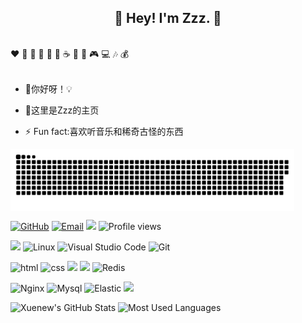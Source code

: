 <h2 align="center">👋 Hey! I'm Zzz. 🐘</h2>
<br />
❤️ 🍦 🍓 🍉 🍋 🥛 ☕ 🍗 🍟 🎮 💻 🎶 💰
<br />
<br />

- 🔭你好呀！💡

- 🤔这里是Zzz的主页

- ⚡ Fun fact:喜欢听音乐和稀奇古怪的东西


<img align="center" src="./images/github-contribution-grid-snake.svg" style="max-width: 90%;">

[![GitHub](https://img.shields.io/badge/GitHub-181717?style=flat-square&logo=github&logoColor=white)](https://github.com/Zzz12138zz)
[![Email](https://img.shields.io/badge/QQEmail-ea4335?style=flat-square&logo=Mail.Ru)](1964642670@qq.com)
[![](https://img.shields.io/badge/CSDN-BabyQQQQQ-blue.svg)](https://blog.csdn.net/BabyQQQQQ)
![Profile views](https://views.whatilearened.today/views/github/Xuenew/views.svg)


![](https://img.shields.io/badge/ubuntu-20.04-<COLOR>.svg)
![Linux](https://img.shields.io/badge/-Linux-FCC624?style=flat-square&logo=linux&logoColor=black)
![Visual Studio Code](https://img.shields.io/badge/-Visual%20Studio%20Code-007acc?style=flat-square&logo=Visual%20Studio%20Code)
![Git](https://img.shields.io/badge/-Git-f05032?style=flat-square&logo=Git&logoColor=white)

![html](https://img.shields.io/badge/-html-E34F26?style=flat-square&logo=html5&logoColor=white)
![css](https://img.shields.io/badge/-css-1572B6?style=flat-square&logo=css3)
![](https://img.shields.io/badge/JavaScript-red?style=flat-square&logo=javascript) 
![](https://img.shields.io/badge/Vue.js-black?style=flat-square&logo=vue.js)
![Redis](https://img.shields.io/badge/Redis-DC382D?style=flat-square&logo=redis&logoColor=white)

![Nginx](https://img.shields.io/badge/-Nginx-269539?style=flat-square&logo=Nginx)
![Mysql](https://img.shields.io/badge/MySQL-blue?style=flat-square&logo=mysql&logoColor=black)
![Elastic](https://img.shields.io/badge/Elasticsearch-FEC514?style=flat-square&logo=Elastic&logoColor=white)
![](https://img.shields.io/badge/Cocos%20creator-blue.svg)

<img height="130px" src="https://github-readme-stats.vercel.app/api?username=Zzz12138zz&hide_title=true&show_icons=true&hide=issues&include_all_commits=true&count_private=true&theme=graywhite&hide_border=true&bg_color=45,ff7979,ffd479,fffc79,73fa79" alt="Xuenew's GitHub Stats"> <img height="130px" src="https://github-readme-stats.vercel.app/api/top-langs?username=Zzz12138zz&hide_title=true&layout=compact&theme=graywhite&hide_border=true&bg_color=45,fffc79,73fa79,75f0db" alt="Most Used Languages">


<!--
#### Top Repositories


<a href="https://github.com/Zzz12138zz/PyTopicsApiExplore">
  <img align="center" src="https://github-readme-stats.vercel.app/api/pin/?username=Zzz12138zz&repo=PyTopicsApiExplore&theme=buefy" />
</a>
<a href="https://github.com/Zzz12138zz/Python_Spider_All">
  <img align="center" src="https://github-readme-stats.vercel.app/api/pin/?username=Zzz12138zz&repo=Python_Spider_All&theme=buefy" />
</a>
-->



<!--
**Zzz12138zz/Zzz12138zz** is a ✨ _special_ ✨ repository because its `README.md` (this file) appears on your GitHub profile.

Here are some ideas to get you started:

- 🔭 I’m currently working on ...
- 🌱 I’m currently learning ...
- 👯 I’m looking to collaborate on ...
- 🤔 I’m looking for help with ...
- 💬 Ask me about ...
- 📫 How to reach me: ...
- 😄 Pronouns: ...
- ⚡ Fun fact: ...
-->
